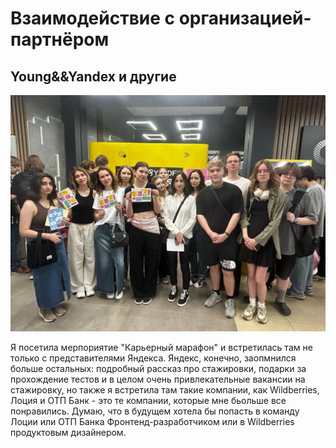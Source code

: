 # Взаимодействие с организацией-партнёром

## Young&&Yandex и другие

![Y&&Y](/docs/screens/Y&&Y.jpg)

Я посетила мерпориятие "Карьерный марафон" и встретилась там не только с представителями Яндекса. Яндекс, конечно, заопмнился больше остальных: подробный рассказ про стажировки, подарки за прохождение тестов и в целом очень привлекательные вакансии на стажировку, но также я встретила там такие компании, как Wildberries, Лоция и ОТП Банк - это те компании, которые мне бьольше все понравились. Думаю, что в будущем хотела бы попасть в команду Лоции или ОТП Банка Фронтенд-разработчиком или в Wildberries продуктовым дизайнером.
